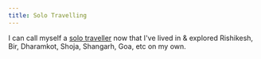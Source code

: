 ```yaml
---
title: Solo Travelling
--- 
```

I can call myself a [solo traveller](https://twitter.com/_guptaji_/status/1587004117616295936?s=20&t=5M0Rs_JZH0povdoT-RC0oA)  now that I've lived in & explored Rishikesh, Bir, Dharamkot, Shoja, Shangarh, Goa, etc on my own.
